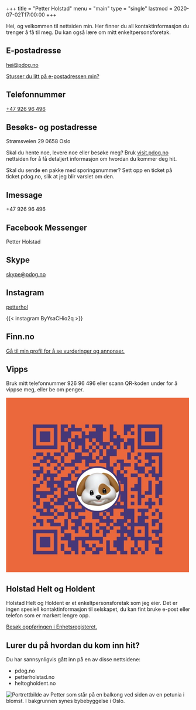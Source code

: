 +++
title = "Petter Holstad"
menu = "main"
type = "single"
lastmod = 2020-07-02T17:00:00
+++

Hei, og velkommen til nettsiden min. Her finner du all kontaktinformasjon du
trenger å få til meg. Du kan også lære om mitt enkeltpersonsforetak.

## E-postadresse

hei@pdog.no

[Stusser du litt på e-postadressen min?](epost)

## Telefonnummer

[+47&nbsp;926&nbsp;96&nbsp;496](tel:+4792696496)

## Besøks- og postadresse

Strømsveien 29
0658 Oslo

Skal du hente noe, levere noe eller besøke meg? Bruk [visit.pdog.no](visit) nettsiden for å få detaljert informasjon om hvordan du kommer deg hit.

Skal du sende en pakke med sporingsnummer? Sett opp en ticket på ticket.pdog.no, slik at jeg blir varslet om den.

## Imessage

+47&nbsp;926&nbsp;96&nbsp;496

## Facebook Messenger

Petter Holstad

## Skype

skype@pdog.no

## Instagram

[petterhol](https://www.instagram.com/petterhol/)

{{< instagram ByYsaCHio2q >}}

## Finn.no

[Gå til min profil for å se vurderinger og annonser.](https://www.finn.no/user/profile/profile.html?id=287595302)

## Vipps

Bruk mitt telefonnummer 926&nbsp;96&nbsp;496 eller scann QR-koden under for å vippse meg, eller be om penger.

<img
  src="vipps.jpg"
  class="img-fluid"
  alt="En QR-kode som viser min personlige Vipps-kode. Inne i QR-koden er det et illustrasjon av en hund."
/>

## Holstad Helt og Holdent

Holstad Helt og Holdent er et enkeltpersonsforetak som jeg eier. Det er ingen spesiell kontaktinformasjon til selskapet, du kan fint bruke e-post eller telefon som er markert lengre opp.

[Besøk oppføringen i Enhetsregisteret.](https://w2.brreg.no/enhet/sok/detalj.jsp?orgnr=915283497)

## Lurer du på hvordan du kom inn hit?

Du har sannsynligvis gått inn på en av disse nettsidene:

- pdog.no
- petterholstad.no
- heltogholdent.no

![Portrettbilde av Petter som står på en balkong ved siden av en petunia i
blomst. I bakgrunnen synes bybebyggelse i Oslo.](petter.jpg)
